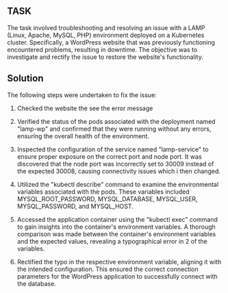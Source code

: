 ## TASK 
The task involved troubleshooting and resolving an issue with a LAMP (Linux, Apache, MySQL, PHP) environment deployed on a Kubernetes cluster. Specifically, a WordPress website that was previously functioning encountered problems, resulting in downtime. The objective was to investigate and rectify the issue to restore the website's functionality. 


## Solution
The following steps were undertaken to fix the issue:

1. Checked the website the see the error message 

2. Verified the status of the pods associated with the deployment named "lamp-wp" and confirmed that they were running without any errors, ensuring the overall health of the environment. 



3. Inspected the configuration of the service named "lamp-service" to ensure proper exposure on the correct port and node port. It was discovered that the node port was incorrectly set to 30009 instead of the expected 30008, causing connectivity issues which i then changed.



4. Utilized the "kubectl describe" command to examine the environmental variables associated with the pods. These variables included MYSQL_ROOT_PASSWORD, MYSQL_DATABASE, MYSQL_USER, MYSQL_PASSWORD, and MYSQL_HOST.


5. Accessed the application container using the "kubectl exec" command to gain insights into the container's environment variables. A thorough comparison was made between the container's environment variables and the expected values, revealing a typographical error in 2 of the variables. 


6. Rectified the typo in the respective environment variable, aligning it with the intended configuration. This ensured the correct connection parameters for the WordPress application to successfully connect with the database. 





